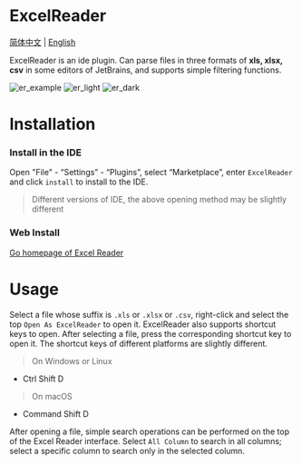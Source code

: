 # ExcelReader
<p> 

[简体中文](https://github.com/obiscr/ExcelReader/blob/main/README.md)  |
[English](https://github.com/obiscr/ExcelReader/blob/main/README_EN.md)

</p>
ExcelReader is an ide plugin. Can parse files in three formats of <b>xls, xlsx, csv</b> 
in some editors of JetBrains, and supports simple filtering functions.

![er_example](https://obiscr.oss-cn-hongkong.aliyuncs.com/res/ExcelReader/docs/er_example.png)
![er_light](https://obiscr.oss-cn-hongkong.aliyuncs.com/res/ExcelReader/docs/er_light.png)
![er_dark](https://obiscr.oss-cn-hongkong.aliyuncs.com/res/ExcelReader/docs/er_dark.png)

# Installation
### Install in the IDE
Open "File" - “Settings” - “Plugins”, select “Marketplace”, enter `ExcelReader` and click `install` to install to the IDE.
> Different versions of IDE, the above opening method may be slightly different

### Web Install
[Go homepage of Excel Reader](https://plugins.jetbrains.com/plugin/14722-excelreader)

# Usage
Select a file whose suffix is `.xls` or `.xlsx` or `.csv`, 
right-click and select the top `Open As ExcelReader` to open it. 
ExcelReader also supports shortcut keys to open. After selecting a file, 
press the corresponding shortcut key to open it. 
The shortcut keys of different platforms are slightly different.

> On Windows or Linux
+ Ctrl Shift D

> On macOS
+ Command Shift D

After opening a file, 
simple search operations can be performed on the top of the Excel Reader interface.
Select `All Column` to search in all columns; 
select a specific column to search only in the selected column.
